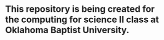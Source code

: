 # This repository is being created for the computing for science II class at Oklahoma Baptist University.
